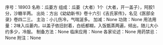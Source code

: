 序号：18903
名称：瓜蒌方
组成：瓜蒌（大者）1个（大者，开一盖子），阿胶1分，沙糖半两。
出处：方出《幼幼新书》卷十六引《吉氏家传》，名见《医部全录》卷四二三。
主治：小儿伤冷，气喘涎多。
加减：None
功效：None
用法用量：2味入瓜蒌内，以盖子依旧封着，白纸都糊，入饭甑蒸两遍，倾出，随儿大小约多少，冷服。
制备方法：None
临床应用：None
各家论述：None
用药禁忌：None
附注：None

